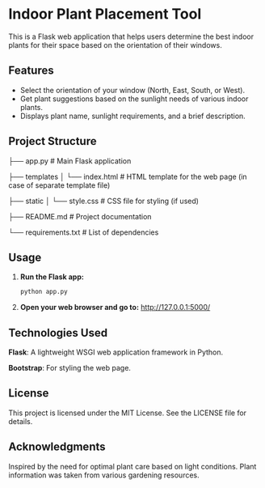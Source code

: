 # Indoor Plant Placement Tool

This is a Flask web application that helps users determine the best indoor plants for their space based on the orientation of their windows.

## Features

- Select the orientation of your window (North, East, South, or West).
- Get plant suggestions based on the sunlight needs of various indoor plants.
- Displays plant name, sunlight requirements, and a brief description.

## Project Structure

├── app.py # Main Flask application

├── templates
│ └── index.html # HTML template for the web page (in case of separate template file)

├── static
│ └── style.css # CSS file for styling (if used)

├── README.md # Project documentation

└── requirements.txt # List of dependencies


## Usage

1. **Run the Flask app:**

   ```bash
   python app.py

2. **Open your web browser and go to:**
     http://127.0.0.1:5000/

## Technologies Used

**Flask**: A lightweight WSGI web application framework in Python.

**Bootstrap**: For styling the web page.

## License

This project is licensed under the MIT License. See the LICENSE file for details.

## Acknowledgments

Inspired by the need for optimal plant care based on light conditions.
Plant information was taken from various gardening resources.
